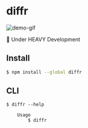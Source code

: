 # diffr

![demo-gif](https://github.com/princejoogie/diffr/assets/47204120/13f6b832-f963-4e08-8c52-edc6ee6dc594)

🚧 Under HEAVY Development

## Install

```bash
$ npm install --global diffr
```

## CLI

```
$ diffr --help

	Usage
		$ diffr
```
